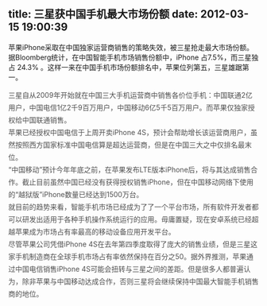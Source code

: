 title: 三星获中国手机最大市场份额
date: 2012-03-15 19:00:39
---

<span style="word-wrap:break-word;word-break:break-all;padding-top:0px;padding-right:0px;padding-bottom:0px;padding-left:0px;margin-top:0px;margin-right:0px;margin-bottom:0px;margin-left:0px;font-size:14px;">苹果iPhone采取在中国独家运营商销售的策略失效，被三星抢走最大市场份额。据Bloomberg统计，在中国智能手机市场销售份额中，iPhone 占7.5%，而三星独占 24.3% 。这样一来在中国手机市场份额排名中，苹果位列第五，三星雄踞第一。</span><br style="word-wrap:break-word;word-break:break-all;padding-top:0px;padding-right:0px;padding-bottom:0px;padding-left:0px;margin-top:0px;margin-right:0px;margin-bottom:0px;margin-left:0px;" />
<p style="word-break:break-all;padding-top:0px;padding-right:0px;padding-bottom:0px;padding-left:0px;margin-top:0px;margin-bottom:0px;color:#4F4F4F;font-size:14px;text-indent:0px;line-height:25px;text-align:left;">
	<span style="word-wrap:break-word;word-break:break-all;padding-top:0px;padding-right:0px;padding-bottom:0px;padding-left:0px;margin-top:0px;margin-right:0px;margin-bottom:0px;margin-left:0px;font-size:14px;">三星自从2009年开始就在中国三大手机运营商中销售各价位手机：中国联通2亿用户，中国电信1亿2千9百万用户，中国移动6亿5千5百万用户。而苹果仅独家授权给中国联通销售。</span>
</p>
<p style="word-break:break-all;padding-top:0px;padding-right:0px;padding-bottom:0px;padding-left:0px;margin-top:0px;margin-bottom:0px;color:#4F4F4F;font-size:14px;text-indent:0px;line-height:25px;text-align:left;">
	<span style="word-wrap:break-word;word-break:break-all;padding-top:0px;padding-right:0px;padding-bottom:0px;padding-left:0px;margin-top:0px;margin-right:0px;margin-bottom:0px;margin-left:0px;font-size:14px;">苹果已经授权中国电信于上周开卖iPhone 4S，预计会帮助增长该运营商用户，虽然按照西方国家标准中国电信算是超达运营商，但是在中国三大之中仅排名最末位。</span>
</p>
<p style="word-break:break-all;padding-top:0px;padding-right:0px;padding-bottom:0px;padding-left:0px;margin-top:0px;margin-bottom:0px;color:#4F4F4F;font-size:14px;text-indent:0px;line-height:25px;text-align:left;">
	<span style="word-wrap:break-word;word-break:break-all;padding-top:0px;padding-right:0px;padding-bottom:0px;padding-left:0px;margin-top:0px;margin-right:0px;margin-bottom:0px;margin-left:0px;font-size:14px;">“中国移动”预计今年年底之前，在苹果发布LTE版本iPhone后，将与其达成销售合作。截止目前虽然中国已经没有获得授权销售iPhone，但在中国移动网络下使用的“越狱版”iPhone数量已经达到1500万台。</span>
</p>
<p style="word-break:break-all;padding-top:0px;padding-right:0px;padding-bottom:0px;padding-left:0px;margin-top:0px;margin-bottom:0px;color:#4F4F4F;font-size:14px;text-indent:0px;line-height:25px;text-align:left;">
	<span style="word-wrap:break-word;word-break:break-all;padding-top:0px;padding-right:0px;padding-bottom:0px;padding-left:0px;margin-top:0px;margin-right:0px;margin-bottom:0px;margin-left:0px;font-size:14px;">就目前的趋势来看，智能手机市场已经成为了了一个平台市场，所有软件开发者都可以研发出适用于各种手机操作系统运行的应用。毋庸置疑，现在安卓系统已经超越苹果成为市场占有率最高的移动设备应用开发平台。</span>
</p>
<p style="word-break:break-all;padding-top:0px;padding-right:0px;padding-bottom:0px;padding-left:0px;margin-top:0px;margin-bottom:0px;color:#4F4F4F;font-size:14px;text-indent:0px;line-height:25px;text-align:left;">
	<span style="word-wrap:break-word;word-break:break-all;padding-top:0px;padding-right:0px;padding-bottom:0px;padding-left:0px;margin-top:0px;margin-right:0px;margin-bottom:0px;margin-left:0px;font-size:14px;">尽管苹果公司凭借iPhone 4S在去年第四季度取得了庞大的销售业绩，但是三星这家手机制造商在全球手机市场占有率依然保持在百分之50。据外界推测，苹果通过中国电信销售iPhone 4S可能会扭转与三星之间的差距。但是很多人都普遍认为，除非苹果与中国移动达成合作，否则三星将会继续保持中国最大智能手机销售商的地位。</span>
</p>
